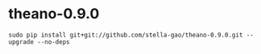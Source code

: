 # theano-0.9.0

```shell
sudo pip install git+git://github.com/stella-gao/theano-0.9.0.git --upgrade --no-deps
```
